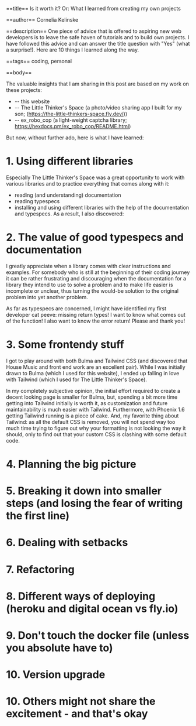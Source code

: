 ==title==
Is it worth it? Or: What I learned from creating my own projects

==author==
Cornelia Kelinske

==description==
One piece of advice that is offered to aspiring new web developers is to leave the safe haven of tutorials and to
build own projects. I have followed this advice and can answer the title question with "Yes" (what a surprise!).
Here are 10 things I learned along the way.


==tags==
coding, personal

==body==


The valuable insights that I am sharing in this post are based on my work on these projects:
  - -- this website 
  - -- The Little Thinker's Space (a photo/video sharing app I built for my son; (https://the-little-thinkers-space.fly.dev/)) 
  - -- ex_robo_cop (a light-weight captcha library; https://hexdocs.pm/ex_robo_cop/README.html)

But now, without further ado, here is what I have learned:

# 1. Using different libraries

Especially The Little Thinker's Space was a great opportunity to work with various libraries and to 
practice everything that comes along with it:
- reading (and understanding) documentation
- reading typespecs
- installing and using different libraries with the help of the documentation and typespecs. 
As a result, I also discovered:


# 2. The value of good typespecs and documentation

I greatly appreciate when a library comes with clear instructions and examples. For somebody who is still at the beginning of their coding journey it can be rather frustrating and discouraging when the documentation for a library they intend to use to solve a problem and to make life easier is incomplete or unclear, thus turning the would-be solution to the original problem into yet another problem.

As far as typespecs are concerned, I might have identified my first developer cat peeve: missing return types! I want to know what comes out of the function! I also want to know the error return! Please and thank you! 


# 3. Some frontendy stuff 

I got to play around with both Bulma and Tailwind CSS (and discovered that House Music and front end work are an excellent pair).
While I was initially drawn to Bulma (which I used for this website), I ended up falling in love with Tailwind (which I used for The Little Thinker's Space).

In my completely subjective opinion, the initial effort required to create a decent looking page is smaller for Bulma,
but, spending a bit more time getting into Tailwind initially is worth it, as customization and future maintainability is much easier with Tailwind. Furthermore, with Phoenix 1.6 getting Tailwind running is a piece of cake. And, my favorite thing about Tailwind: as all the default CSS is removed, you will not spend way too much time trying to figure out why your formatting is not looking the way it should, only to find out that your custom CSS is clashing with some default code.


# 4. Planning the big picture


# 5. Breaking it down into smaller steps (and losing the fear of writing the first line)


# 6. Dealing with setbacks


# 7. Refactoring


# 8. Different ways of deploying (heroku and digital ocean vs fly.io)


# 9. Don't touch the docker file (unless you absolute have to)


# 10. Version upgrade


# 10. Others might not share the excitement - and that's okay
